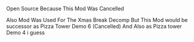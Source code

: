 Open Source Because This Mod Was Cancelled

Also Mod Was Used For The Xmas Break Decomp
But This Mod would be successor as Pizza Tower Demo 6 (Cancelled) And Also as Pizza tower Demo 4 i guess
